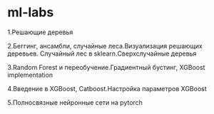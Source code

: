 # ml-labs
1.Решающие деревья

2.Беггинг, ансамбли, случайные леса.Визуализация решающих деревьев. Случайный лес в sklearn.Сверхслучайные деревья

3.Random Forest и переобучение.Градиентный бустинг, XGBoost implementation

4.Введение в XGBoost, Catboost.Настройка параметров XGBoost

5.Полносвязные нейронные сети на pytorch
